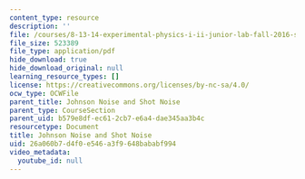 ```yaml
---
content_type: resource
description: ''
file: /courses/8-13-14-experimental-physics-i-ii-junior-lab-fall-2016-spring-2017/26a060b7d4f0e546a3f9648bababf994_MIT8_13-14F16-S17exp43.pdf
file_size: 523389
file_type: application/pdf
hide_download: true
hide_download_original: null
learning_resource_types: []
license: https://creativecommons.org/licenses/by-nc-sa/4.0/
ocw_type: OCWFile
parent_title: Johnson Noise and Shot Noise
parent_type: CourseSection
parent_uid: b579e8df-ec61-2cb7-e6a4-dae345aa3b4c
resourcetype: Document
title: Johnson Noise and Shot Noise
uid: 26a060b7-d4f0-e546-a3f9-648bababf994
video_metadata:
  youtube_id: null
---
```

